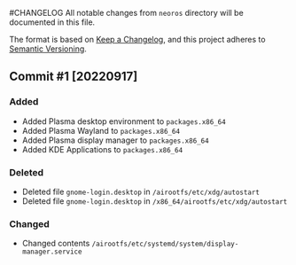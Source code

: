#CHANGELOG
All notable changes from `neoros` directory will be documented in this file.

The format is based on [Keep a Changelog](https://keepachangelog.com/en/1.0.0/),
and this project adheres to [Semantic Versioning](https://semver.org/spec/v2.0.0.html).

## Commit #1 [20220917]
### Added
- Added Plasma desktop environment to `packages.x86_64`
- Added Plasma Wayland to `packages.x86_64`
- Added Plasma display manager to `packages.x86_64`
- Added KDE Applications to `packages.x86_64`
### Deleted
- Deleted file `gnome-login.desktop` in `/airootfs/etc/xdg/autostart`
- Deleted file `gnome-login.desktop` in `/x86_64/airootfs/etc/xdg/autostart`
### Changed
- Changed contents `/airootfs/etc/systemd/system/display-manager.service`
